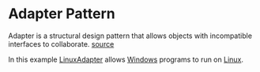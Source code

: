 # Adapter Pattern

Adapter is a structural design pattern that allows objects with incompatible interfaces to collaborate. [source](https://refactoring.guru/design-patterns/adapter)

In this example [LinuxAdapter](Adapter.ts) allows [Windows](Windows.ts) programs to run on [Linux](Linux.ts).
